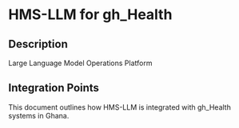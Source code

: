 # HMS-LLM for gh_Health

## Description

Large Language Model Operations Platform

## Integration Points

This document outlines how HMS-LLM is integrated with gh_Health systems in Ghana.
